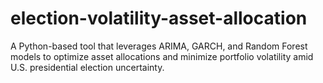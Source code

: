 # election-volatility-asset-allocation
A Python-based tool that leverages ARIMA, GARCH, and Random Forest models to optimize asset allocations and minimize portfolio volatility amid U.S. presidential election uncertainty.
